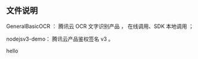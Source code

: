 ## 文件说明

GeneralBasicOCR ： 腾讯云 OCR 文字识别产品 ， 在线调用、SDK 本地调用 ；



nodejsv3-demo： 腾讯云产品鉴权签名 v3 。


hello


